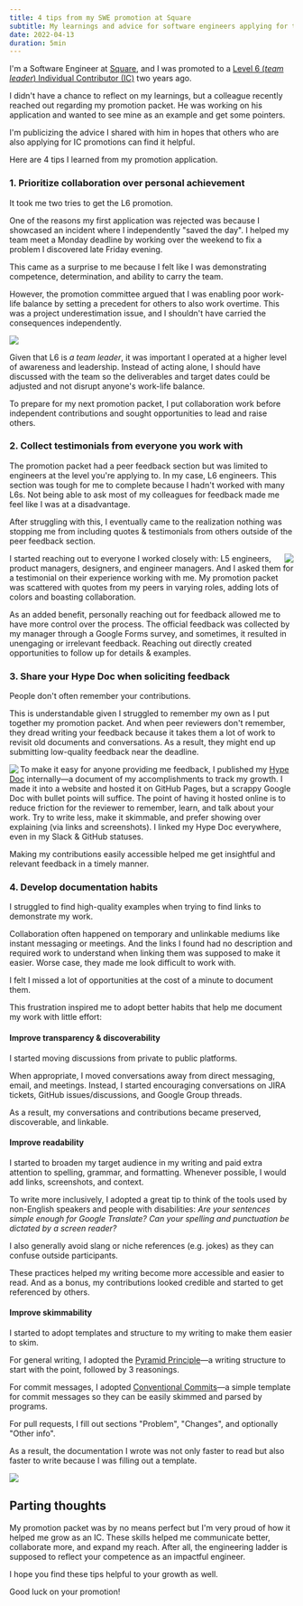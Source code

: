 ```yaml
---
title: 4 tips from my SWE promotion at Square
subtitle: My learnings and advice for software engineers applying for their next promotion
date: 2022-04-13
duration: 5min
---
```


I'm a Software Engineer at [Square](https://squareup.com/), and I was promoted to a [Level 6 (_team leader_) Individual Contributor (IC)](https://assets.ctfassets.net/1wryd5vd9xez/6bDnTwb4H7bfiFvg55ldRR/b1cb8514f0afd0a4050991d35ccbac03/Square_Software_Engineering_Career_Ladder.pdf) two years ago.

I didn't have a chance to reflect on my learnings, but a colleague recently reached out regarding my promotion packet. He was working on his application and wanted to see mine as an example and get some pointers.

I'm publicizing the advice I shared with him in hopes that others who are also applying for IC promotions can find it helpful.

Here are 4 tips I learned from my promotion application.

### 1. Prioritize collaboration over personal achievement


It took me two tries to get the L6 promotion.

One of the reasons my first application was rejected was because I showcased an incident where I independently "saved the day". I helped my team meet a Monday deadline by working over the weekend to fix a problem I discovered late Friday evening.

This came as a surprise to me because I felt like I was demonstrating competence, determination, and ability to carry the team.

However, the promotion committee argued that I was enabling poor work-life balance by setting a precedent for others to also work overtime. This was a project underestimation issue, and I shouldn't have carried the consequences independently.

<img src="./collaboration.svg" class="w-3/5 mx-auto my-8">

Given that L6 is _a team leader_, it was important I operated at a higher level of awareness and leadership. Instead of acting alone, I should have discussed with the team so the deliverables and target dates could be adjusted and not disrupt anyone's work-life balance.

To prepare for my next promotion packet, I put collaboration work before independent contributions and sought opportunities to lead and raise others.

### 2. Collect testimonials from everyone you work with

The promotion packet had a peer feedback section but was limited to engineers at the level you're applying to. In my case, L6 engineers. This section was tough for me to complete because I hadn't worked with many L6s. Not being able to ask most of my colleagues for feedback made me feel like I was at a disadvantage.

After struggling with this, I eventually came to the realization nothing was stopping me from including quotes & testimonials from others outside of the peer feedback section.

<img src="./feedback.svg" align="right" class="w-1/3 mx-5">

I started reaching out to everyone I worked closely with: L5 engineers, product managers, designers, and engineer managers. And I asked them for a testimonial on their experience working with me. My promotion packet was scattered with quotes from my peers in varying roles, adding lots of colors and boasting collaboration.

As an added benefit, personally reaching out for feedback allowed me to have more control over the process. The official feedback was collected by my manager through a Google Forms survey, and sometimes, it resulted in unengaging or irrelevant feedback. Reaching out directly created opportunities to follow up for details & examples.

<div class="clear-both"></div>

### 3. Share your Hype Doc when soliciting feedback

People don't often remember your contributions.

This is understandable given I struggled to remember my own as I put together my promotion packet. And when peer reviewers don't remember, they dread writing your feedback because it takes them a lot of work to revisit old documents and conversations. As a result, they might end up submitting low-quality feedback near the deadline.

<img src="./hype-doc.svg" align="left" class="w-1/4 m-8">

To make it easy for anyone providing me feedback, I published my [Hype Doc] internally—a document of my accomplishments to track my growth. I made it into a website and hosted it on GitHub Pages, but a scrappy Google Doc with bullet points will suffice. The point of having it hosted online is to reduce friction for the reviewer to remember, learn, and talk about your work. Try to write less, make it skimmable, and prefer showing over explaining (via links and screenshots). I linked my Hype Doc everywhere, even in my Slack & GitHub statuses.

Making my contributions easily accessible helped me get insightful and relevant feedback in a timely manner.

[Hype Doc]: https://medium.com/square-corner-blog/you-are-your-own-best-hype-person-cf1e3a83c0c2

<div class="clear-both"></div>

### 4. Develop documentation habits

I struggled to find high-quality examples when trying to find links to demonstrate my work.

Collaboration often happened on temporary and unlinkable mediums like instant messaging or meetings. And the links I found had no description and required work to understand when linking them was supposed to make it easier. Worse case, they made me look difficult to work with.

I felt I missed a lot of opportunities at the cost of a minute to document them.

This frustration inspired me to adopt better habits that help me document my work with little effort:

<div class="clear-both"></div>


#### Improve transparency & discoverability

I started moving discussions from private to public platforms.

When appropriate, I moved conversations away from direct messaging, email, and meetings. Instead, I started encouraging conversations on JIRA tickets, GitHub issues/discussions, and Google Group threads.

As a result, my conversations and contributions became preserved, discoverable, and linkable.

#### Improve readability

I started to broaden my target audience in my writing and paid extra attention to spelling, grammar, and formatting. Whenever possible, I would add links, screenshots, and context.

To write more inclusively, I adopted a great tip to think of the tools used by non-English speakers and people with disabilities: _Are your sentences simple enough for Google Translate? Can your spelling and punctuation be dictated by a screen reader?_

I also generally avoid slang or niche references (e.g. jokes) as they can confuse outside participants.

These practices helped my writing become more accessible and easier to read. And as a bonus, my contributions looked credible and started to get referenced by others.

#### Improve skimmability

I started to adopt templates and structure to my writing to make them easier to skim.

For general writing, I adopted the [Pyramid Principle](https://medium.com/lessons-from-mckinsey/the-pyramid-principle-f0885dd3c5c7)—a writing structure to start with the point, followed by 3 reasonings.

For commit messages, I adopted [Conventional Commits](https://www.conventionalcommits.org/)—a simple template for commit messages so they can be easily skimmed and parsed by programs.

For pull requests, I fill out sections "Problem", "Changes", and optionally "Other info".

As a result, the documentation I wrote was not only faster to read but also faster to write because I was filling out a template.

<img src="./documentation-habits.svg" class="w-1/2 mx-auto my-8">

## Parting thoughts

My promotion packet was by no means perfect but I'm very proud of how it helped me grow as an IC. These skills helped me communicate better, collaborate more, and expand my reach. After all, the engineering ladder is supposed to reflect your competence as an impactful engineer.

I hope you find these tips helpful to your growth as well.

Good luck on your promotion!

